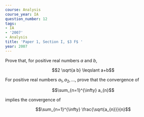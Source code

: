 ```yaml
---
course: Analysis
course_year: IA
question_number: 12
tags:
- IA
- '2007'
- Analysis
title: 'Paper 1, Section I, $3 F$ '
year: 2007
---
```




Prove that, for positive real numbers $a$ and $b$,

$$2 \sqrt{a b} \leqslant a+b$$

For positive real numbers $a_{1}, a_{2}, \ldots$, prove that the convergence of

$$\sum_{n=1}^{\infty} a_{n}$$

implies the convergence of

$$\sum_{n=1}^{\infty} \frac{\sqrt{a_{n}}}{n}$$